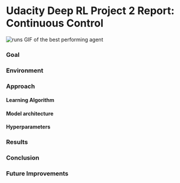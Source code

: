 # Udacity Deep RL Project 2 Report: Continuous Control

![runs](./assets/agent-final.gif)
GIF of the best performing agent

### Goal

### Environment

### Approach

#### Learning Algorithm

#### Model architecture

#### Hyperparameters

### Results

### Conclusion

### Future Improvements
